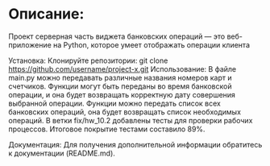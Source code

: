 # Описание:
Проект серверная часть виджета банковских операций — это веб-приложение на Python, которое умеет отображать операции клиента

Установка:
Клонируйте репозитории:
git clone https://github.com/username/project-x.git
Использование:
В файле main.py можно передавать различные названия номеров карт и счетчиков.
Функции могут быть переданы во время банковской операции, и она будет возвращать корректную дату совершения выбранной операции.
Функции можно передать список всех банковских операций, она будет возвращать список необходимых операций.
В ветки fix/hw_10.2 добавлены тесты для проверки рабочих процессов.
Итоговое покрытие тестами составило 89%.

Документация:
Для получения дополнительной информации обратитесь к документации (README.md).